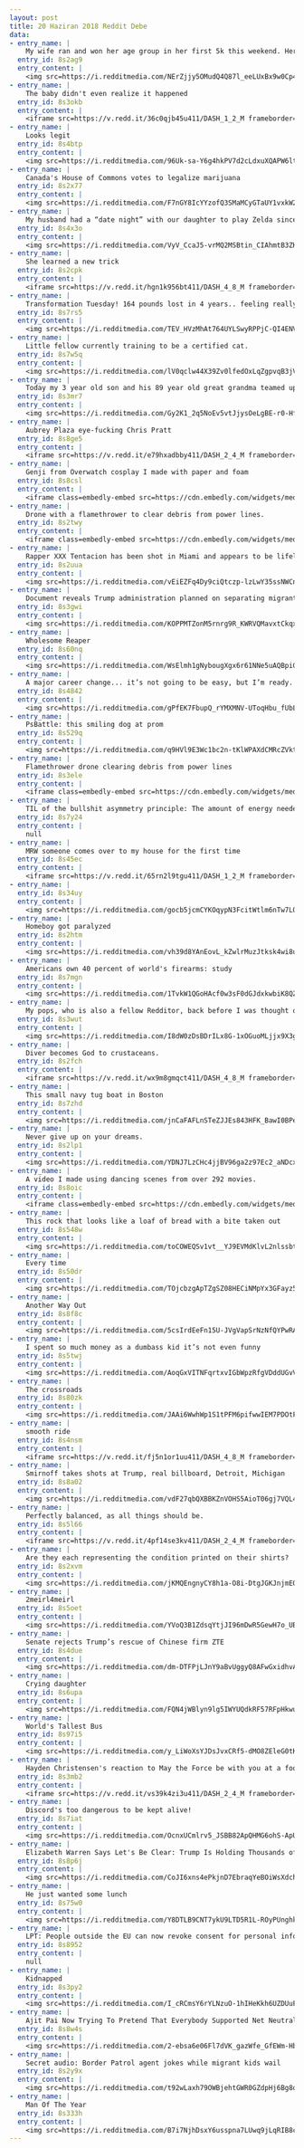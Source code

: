 ```yaml
---
layout: post
title: 20 Haziran 2018 Reddit Debe
data:
- entry_name: |
    My wife ran and won her age group in her first 5k this weekend. Here are a couple pictures from the race.
  entry_id: 8s2ag9
  entry_content: |
    <img src=https://i.redditmedia.com/NErZjjy5OMudQ4Q87l_eeLUxBx9w0Cp4xigCzAmg1tY.jpg?s=bda77d54f96d62ca0d55b67d3437ba30 frameborder=0>
- entry_name: |
    The baby didn't even realize it happened
  entry_id: 8s3okb
  entry_content: |
    <iframe src=https://v.redd.it/36c0qjb45u411/DASH_1_2_M frameborder=0></iframe>
- entry_name: |
    Looks legit
  entry_id: 8s4btp
  entry_content: |
    <img src=https://i.redditmedia.com/96Uk-sa-Y6g4hkPV7d2cLdxuXQAPW6lt3mRSExWm18A.jpg?s=7a9d42fbc4b74da0815a83019bdda264 frameborder=0>
- entry_name: |
    Canada's House of Commons votes to legalize marijuana
  entry_id: 8s2x77
  entry_content: |
    <img src=https://i.redditmedia.com/F7nGY8IcYYzofQ3SMaMCyGTaUY1vxkW2gVYFkko1qVA.jpg?s=e381834f88fb5ec056bba6e9f3e2e7cd frameborder=0>
- entry_name: |
    My husband had a “date night” with our daughter to play Zelda since she doesn’t get to play much. Our sons look on enviously.
  entry_id: 8s4x3o
  entry_content: |
    <img src=https://i.redditmedia.com/VyV_CcaJ5-vrMQ2MSBtin_CIAhmtB3ZHCHNeteUIqsE.jpg?s=227deef31e75fe7f61a5096dd0cf37b3 frameborder=0>
- entry_name: |
    She learned a new trick
  entry_id: 8s2cpk
  entry_content: |
    <iframe src=https://v.redd.it/hgn1k956bt411/DASH_4_8_M frameborder=0></iframe>
- entry_name: |
    Transformation Tuesday! 164 pounds lost in 4 years.. feeling really proud of myself.
  entry_id: 8s7rs5
  entry_content: |
    <img src=https://i.redditmedia.com/TEV_HVzMhAt764UYLSwyRPPjC-QI4ENVem8tPkVN2Qk.jpg?s=9f4013f71f4d871cdbc6679cef61ff7b frameborder=0>
- entry_name: |
    Little fellow currently training to be a certified cat.
  entry_id: 8s7w5q
  entry_content: |
    <img src=https://i.redditmedia.com/lV0qclw44X39Zv0lfedOxLqZgpvqB3jVlUWWeND06-0.jpg?s=6c66c4ff9199a3bad0b593b01e94eef1 frameborder=0>
- entry_name: |
    Today my 3 year old son and his 89 year old great grandma teamed up to catch both their first fish. He hooked it she reeled it in.
  entry_id: 8s3mr7
  entry_content: |
    <img src=https://i.redditmedia.com/Gy2K1_2q5NoEv5vtJjysOeLgBE-r0-HfnTT0xplhGag.jpg?s=923b8f41996bbf00b776c6017b344730 frameborder=0>
- entry_name: |
    Aubrey Plaza eye-fucking Chris Pratt
  entry_id: 8s8ge5
  entry_content: |
    <iframe src=https://v.redd.it/e79hxadbby411/DASH_2_4_M frameborder=0></iframe>
- entry_name: |
    Genji from Overwatch cosplay I made with paper and foam
  entry_id: 8s8csl
  entry_content: |
    <iframe class=embedly-embed src=https://cdn.embedly.com/widgets/media.html?src=https%3A%2F%2Fgfycat.com%2Fifr%2FSilkySmallAmericanmarten&url=https%3A%2F%2Fgfycat.com%2Fgifs%2Fdetail%2FSilkySmallAmericanmarten&image=https%3A%2F%2Fthumbs.gfycat.com%2FSilkySmallAmericanmarten-size_restricted.gif&key=2aa3c4d5f3de4f5b9120b660ad850dc9&type=text%2Fhtml&schema=gfycat width=600 height=678 scrolling=no frameborder=0 allowfullscreen></iframe>
- entry_name: |
    Drone with a flamethrower to clear debris from power lines.
  entry_id: 8s2twy
  entry_content: |
    <iframe class=embedly-embed src=https://cdn.embedly.com/widgets/media.html?src=https%3A%2F%2Fgfycat.com%2Fifr%2FTiredFixedGardensnake&url=https%3A%2F%2Fgfycat.com%2FTiredFixedGardensnake&image=https%3A%2F%2Fthumbs.gfycat.com%2FTiredFixedGardensnake-size_restricted.gif&key=2aa3c4d5f3de4f5b9120b660ad850dc9&type=text%2Fhtml&schema=gfycat width=368 height=640 scrolling=no frameborder=0 allowfullscreen></iframe>
- entry_name: |
    Rapper XXX Tentacion has been shot in Miami and appears to be lifeless, witnesses say.
  entry_id: 8s2uua
  entry_content: |
    <img src=https://i.redditmedia.com/vEiEZFq4Dy9ciQtczp-lzLwY35ssNWCnhdzL-SPDKAE.jpg?s=85a335489af53984f5757a767ef2dd87 frameborder=0>
- entry_name: |
    Document reveals Trump administration planned on separating migrant families soon after inauguration
  entry_id: 8s3gwi
  entry_content: |
    <img src=https://i.redditmedia.com/KOPPMTZonM5rnrg9R_KWRVQMavxtCkqxkrLQlOG0S2Y.jpg?s=5093354baf66d36e4e2c9b1cb4f846a3 frameborder=0>
- entry_name: |
    Wholesome Reaper
  entry_id: 8s60nq
  entry_content: |
    <img src=https://i.redditmedia.com/WsElmh1gNybougXgx6r61NNe5uAQBpiGheTPctHyNE4.jpg?s=43c10eea17cc167e17569a88d6ea13b3 frameborder=0>
- entry_name: |
    A major career change... it’s not going to be easy, but I’m ready.
  entry_id: 8s4842
  entry_content: |
    <img src=https://i.redditmedia.com/gPfEK7FbupQ_rYMXMNV-UToqHbu_fUbLBSg-3MiLOWs.jpg?s=cafb0220eee8ecae540878fc55c796b7 frameborder=0>
- entry_name: |
    PsBattle: this smiling dog at prom
  entry_id: 8s529q
  entry_content: |
    <img src=https://i.redditmedia.com/q9HVl9E3Wc1bc2n-tKlWPAXdCMRcZVktTAG-ECMtjdU.jpg?s=f845bfdca1074e6dce39dc0e7873e345 frameborder=0>
- entry_name: |
    Flamethrower drone clearing debris from power lines
  entry_id: 8s3ele
  entry_content: |
    <iframe class=embedly-embed src=https://cdn.embedly.com/widgets/media.html?src=https%3A%2F%2Fgfycat.com%2Fifr%2FTiredFixedGardensnake&url=https%3A%2F%2Fgfycat.com%2FTiredFixedGardensnake&image=https%3A%2F%2Fthumbs.gfycat.com%2FTiredFixedGardensnake-size_restricted.gif&key=2aa3c4d5f3de4f5b9120b660ad850dc9&type=text%2Fhtml&schema=gfycat width=368 height=640 scrolling=no frameborder=0 allowfullscreen></iframe>
- entry_name: |
    TIL of the bullshit asymmetry principle: The amount of energy needed to refute bullshit is an order of magnitude bigger than to produce it.
  entry_id: 8s7y24
  entry_content: |
    null
- entry_name: |
    MRW someone comes over to my house for the first time
  entry_id: 8s45ec
  entry_content: |
    <iframe src=https://v.redd.it/65rn2l9tgu411/DASH_1_2_M frameborder=0></iframe>
- entry_name: |
  entry_id: 8s34uy
  entry_content: |
    <img src=https://i.redditmedia.com/gocb5jcmCYKOqypN3FcitWtlm6nTw7LQDO3iUby5Lco.jpg?s=dfd7b5767b177efcdf6f244099522181 frameborder=0>
- entry_name: |
    Homeboy got paralyzed
  entry_id: 8s2htm
  entry_content: |
    <img src=https://i.redditmedia.com/vh39d8YAnEovL_kZwlrMuzJtksk4wi8u7YtkP-cXhHU.jpg?s=a38f77eb390027566c8134ab2b96b27c frameborder=0>
- entry_name: |
    Americans own 40 percent of world's firearms: study
  entry_id: 8s7mgn
  entry_content: |
    <img src=https://i.redditmedia.com/1TvkW1QGoHAcf0w3sF0dGJdxkwbiK8QZVmpTr0sH32E.jpg?s=94d6e1d481f27589d4be461e761af9bd frameborder=0>
- entry_name: |
    My pops, who is also a fellow Redditor, back before I was thought of (late 80s I believe)
  entry_id: 8s3wut
  entry_content: |
    <img src=https://i.redditmedia.com/I8dW0zDsBDrILx8G-1xOGuoMLjjx9X3gWIMFy2sOXRE.jpg?s=769794c8a385ed6ba0f99b901c689aab frameborder=0>
- entry_name: |
    Diver becomes God to crustaceans.
  entry_id: 8s2fch
  entry_content: |
    <iframe src=https://v.redd.it/wx9m8gmqct411/DASH_4_8_M frameborder=0></iframe>
- entry_name: |
    This small navy tug boat in Boston
  entry_id: 8s7zhd
  entry_content: |
    <img src=https://i.redditmedia.com/jnCaFAFLnSTeZJJEs843HFK_BawI0BPeuJoYIrwbDjI.jpg?s=59f3343a1e9cfe84d6e414bb092e2431 frameborder=0>
- entry_name: |
    Never give up on your dreams.
  entry_id: 8s2lp1
  entry_content: |
    <img src=https://i.redditmedia.com/YDNJ7LzCHc4jjBV96ga2z97Ec2_aNDcxci9bR2VGj0I.jpg?s=8c45a3b4e913c8c88186645d26cd058e frameborder=0>
- entry_name: |
    A video I made using dancing scenes from over 292 movies.
  entry_id: 8s8oic
  entry_content: |
    <iframe class=embedly-embed src=https://cdn.embedly.com/widgets/media.html?src=https%3A%2F%2Fplayer.vimeo.com%2Fvideo%2F275826346%3Fapp_id%3D122963&dntp=1&url=https%3A%2F%2Fvimeo.com%2F275826346&image=https%3A%2F%2Fi.vimeocdn.com%2Fvideo%2F708200989_1280.jpg&key=522baf40bd3911e08d854040d3dc5c07&type=text%2Fhtml&schema=vimeo width=600 height=338 scrolling=no frameborder=0 allowfullscreen></iframe>
- entry_name: |
    This rock that looks like a loaf of bread with a bite taken out
  entry_id: 8s548w
  entry_content: |
    <img src=https://i.redditmedia.com/toCOWEQSv1vt__YJ9EVMdKlvL2nlssbtq4BfK_-xUZw.jpg?s=008d6b1fb8464771ecc58c250c3d5a09 frameborder=0>
- entry_name: |
    Every time
  entry_id: 8s50dr
  entry_content: |
    <img src=https://i.redditmedia.com/TOjcbzgApTZgSZ08HECiNMpYx3GFayz5k1kPq1Sdacc.jpg?s=466c53ab5acf12fcd48adadf8093df36 frameborder=0>
- entry_name: |
    Another Way Out
  entry_id: 8s8f8c
  entry_content: |
    <img src=https://i.redditmedia.com/5csIrdEeFn15U-JVgVapSrNzNfQYPwRAsrsrKtfQXRs.jpg?s=cc7e6d7d28dc632a97eac31d507e7a4e frameborder=0>
- entry_name: |
    I spent so much money as a dumbass kid it’s not even funny
  entry_id: 8s5twj
  entry_content: |
    <img src=https://i.redditmedia.com/AoqGxVITNFqrtxvIGbWpzRfgVDddUGvVMkOqfwg9ku8.jpg?s=9a6a57f6b40b39b55831e415a7b18195 frameborder=0>
- entry_name: |
    The crossroads
  entry_id: 8s80zk
  entry_content: |
    <img src=https://i.redditmedia.com/JAAi6WwhWp1S1tPFM6pifwwIEM7PDOtFCEZCgaanYM8.jpg?s=1cff60ffead8a834e70fff8323a5f51d frameborder=0>
- entry_name: |
    smooth ride
  entry_id: 8s4nsm
  entry_content: |
    <iframe src=https://v.redd.it/fj5n1or1uu411/DASH_4_8_M frameborder=0></iframe>
- entry_name: |
    Smirnoff takes shots at Trump, real billboard, Detroit, Michigan
  entry_id: 8s8a02
  entry_content: |
    <img src=https://i.redditmedia.com/vdF27qbQXBBKZnVOHS5AioT06gj7VQL4MOKTqelhOHw.jpg?s=2489492cb2224ca7fbbbcec203e2beeb frameborder=0>
- entry_name: |
    Perfectly balanced, as all things should be.
  entry_id: 8s5l66
  entry_content: |
    <iframe src=https://v.redd.it/4pf14se3kv411/DASH_2_4_M frameborder=0></iframe>
- entry_name: |
    Are they each representing the condition printed on their shirts?
  entry_id: 8s2xvm
  entry_content: |
    <img src=https://i.redditmedia.com/jKMQEngnyCY8h1a-O8i-DtgJGKJnjmEOQMG6P_vTIjA.jpg?s=386c59c0e84e5ed7cf6c4d9cfae68739 frameborder=0>
- entry_name: |
    2meirl4meirl
  entry_id: 8s5oet
  entry_content: |
    <img src=https://i.redditmedia.com/YVoQ3B1ZdsqYtjJI96mDwR5GewH7o_UBKzthd1AGl1Y.jpg?s=b7b3175780257d9eee5dfc5c134e5176 frameborder=0>
- entry_name: |
    Senate rejects Trump’s rescue of Chinese firm ZTE
  entry_id: 8s4due
  entry_content: |
    <img src=https://i.redditmedia.com/dm-DTFPjLJnY9aBvUggyQ8AFwGxidhvA1eRRi0z_R9U.jpg?s=d62d24e84a97c7044bad309ad389b082 frameborder=0>
- entry_name: |
    Crying daughter
  entry_id: 8s6upa
  entry_content: |
    <img src=https://i.redditmedia.com/FQN4jWBlyn9lg5IWYUQdkRF57RFpHkwuEqAmp2Jm9pE.jpg?s=2706d15fcd9f66579696977a23fbb30d frameborder=0>
- entry_name: |
    World's Tallest Bus
  entry_id: 8s97i5
  entry_content: |
    <img src=https://i.redditmedia.com/y_LiWoXsYJDsJvxCRf5-dMO8ZEleG0tK_weheShLDFg.jpg?s=54eef18f33e992a58327604c8a571b81 frameborder=0>
- entry_name: |
    Hayden Christensen's reaction to May the Force be with you at a football game: 😉
  entry_id: 8s3mb2
  entry_content: |
    <iframe src=https://v.redd.it/vs39k4zi3u411/DASH_2_4_M frameborder=0></iframe>
- entry_name: |
    Discord's too dangerous to be kept alive!
  entry_id: 8s7iat
  entry_content: |
    <img src=https://i.redditmedia.com/OcnxUCmlrv5_JSBB82ApQHMG6ohS-ApUyJxP5r4IxX0.png?s=a4960f8c9381e223831b3e4cb3e21ad8 frameborder=0>
- entry_name: |
    Elizabeth Warren Says Let's Be Clear: Trump Is Holding Thousands of Kids Hostage to Try and Get Congress to Pay for His Stupid Wall
  entry_id: 8s8p6j
  entry_content: |
    <img src=https://i.redditmedia.com/CoJI6xns4ePkjnD7EbraqYeBOiWsXdchAnzr2pf6xgc.jpg?s=a33a3671e82ec7369de08eeba700fd53 frameborder=0>
- entry_name: |
    He just wanted some lunch
  entry_id: 8s75w0
  entry_content: |
    <img src=https://i.redditmedia.com/Y8DTLB9CNT7ykU9LTD5R1L-ROyPUnghks0mttpTzezU.gif?fm=jpg&s=6b126aec58a24707b32f31c0f1bf5678 frameborder=0>
- entry_name: |
    LPT: People outside the EU can now revoke consent for personal info use in targeted advertisements on Reddit.
  entry_id: 8s8952
  entry_content: |
    null
- entry_name: |
    Kidnapped
  entry_id: 8s3py2
  entry_content: |
    <img src=https://i.redditmedia.com/I_cRCmsY6rYLNzuO-1hIHeKkh6UZDUuFjiObcJbPp7I.jpg?s=3df17d3d2e01c0a6edd6f6f2d0eedc68 frameborder=0>
- entry_name: |
    Ajit Pai Now Trying To Pretend That Everybody Supported Net Neutrality Repeal
  entry_id: 8s8w4s
  entry_content: |
    <img src=https://i.redditmedia.com/2-ebsa6e06Fl7dVK_gazWfe_GfEWm-HbmhNdzmxYe38.jpg?s=ab067b8b168c96f9aabf9f9bc59a2be2 frameborder=0>
- entry_name: |
    Secret audio: Border Patrol agent jokes while migrant kids wail
  entry_id: 8s2y9x
  entry_content: |
    <img src=https://i.redditmedia.com/t92wLaxh79OWBjehtGWR0GZdpHj6Bg8qLErp_ZSIz9o.jpg?s=7239ed98c3c4a2cf20c7b35d01087e2f frameborder=0>
- entry_name: |
    Man Of The Year
  entry_id: 8s333h
  entry_content: |
    <img src=https://i.redditmedia.com/B7i7NjhDsxY6usspna7LUwq9jLqRIB8csFmS2ECE_A8.png?s=754f491438b6b8a2dfae6a9ea92dfecd frameborder=0>
---
```

